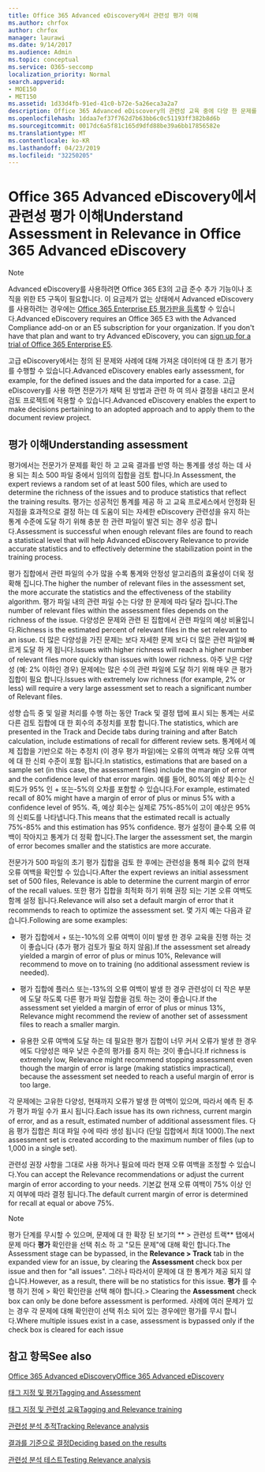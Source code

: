 ```yaml
---
title: Office 365 Advanced eDiscovery에서 관련성 평가 이해
ms.author: chrfox
author: chrfox
manager: laurawi
ms.date: 9/14/2017
ms.audience: Admin
ms.topic: conceptual
ms.service: O365-seccomp
localization_priority: Normal
search.appverid:
- MOE150
- MET150
ms.assetid: 1d33d4fb-91ed-41c0-b72e-5a26eca3a2a7
description: Office 365 Advanced eDiscovery의 관련성 교육 중에 다양 한 문제를 파악 하기 위한 평가 단계 및 해당 역할에 대 한 개요를 확인할 수 있습니다.
ms.openlocfilehash: 1ddaa7ef37f762d7b63bb6c0c51193ff382b8d6b
ms.sourcegitcommit: 0017dc6a5f81c165d9dfd88be39a6bb17856582e
ms.translationtype: MT
ms.contentlocale: ko-KR
ms.lasthandoff: 04/23/2019
ms.locfileid: "32250205"
---
```

# <a name="understand-assessment-in-relevance-in-office-365-advanced-ediscovery"></a><span data-ttu-id="055ec-103">Office 365 Advanced eDiscovery에서 관련성 평가 이해</span><span class="sxs-lookup"><span data-stu-id="055ec-103">Understand Assessment in Relevance in Office 365 Advanced eDiscovery</span></span>

> [!NOTE]
> <span data-ttu-id="055ec-p101">Advanced eDiscovery를 사용하려면 Office 365 E3의 고급 준수 추가 기능이나 조직을 위한 E5 구독이 필요합니다. 이 요금제가 없는 상태에서 Advanced eDiscovery를 사용하려는 경우에는 [Office 365 Enterprise E5 평가판을 등록](https://go.microsoft.com/fwlink/p/?LinkID=698279)할 수 있습니다.</span><span class="sxs-lookup"><span data-stu-id="055ec-p101">Advanced eDiscovery requires an Office 365 E3 with the Advanced Compliance add-on or an E5 subscription for your organization. If you don't have that plan and want to try Advanced eDiscovery, you can [sign up for a trial of Office 365 Enterprise E5](https://go.microsoft.com/fwlink/p/?LinkID=698279).</span></span> 
  
<span data-ttu-id="055ec-106">고급 eDiscovery에서는 정의 된 문제와 사례에 대해 가져온 데이터에 대 한 초기 평가를 수행할 수 있습니다.</span><span class="sxs-lookup"><span data-stu-id="055ec-106">Advanced eDiscovery enables early assessment, for example, for the defined issues and the data imported for a case.</span></span> <span data-ttu-id="055ec-107">고급 eDiscovery를 사용 하면 전문가가 채택 된 방법과 관련 하 여 의사 결정을 내리고 문서 검토 프로젝트에 적용할 수 있습니다.</span><span class="sxs-lookup"><span data-stu-id="055ec-107">Advanced eDiscovery enables the expert to make decisions pertaining to an adopted approach and to apply them to the document review project.</span></span>
  
## <a name="understanding-assessment"></a><span data-ttu-id="055ec-108">평가 이해</span><span class="sxs-lookup"><span data-stu-id="055ec-108">Understanding assessment</span></span>

<span data-ttu-id="055ec-109">평가에서는 전문가가 문제를 확인 하 고 교육 결과를 반영 하는 통계를 생성 하는 데 사용 되는 최소 500 파일 중에서 임의의 집합을 검토 합니다.</span><span class="sxs-lookup"><span data-stu-id="055ec-109">In Assessment, the expert reviews a random set of at least 500 files, which are used to determine the richness of the issues and to produce statistics that reflect the training results.</span></span> <span data-ttu-id="055ec-110">평가는 성공적인 통계를 제공 하 고 교육 프로세스에서 안정화 된 지점을 효과적으로 결정 하는 데 도움이 되는 자세한 eDiscovery 관련성을 유지 하는 통계 수준에 도달 하기 위해 충분 한 관련 파일이 발견 되는 경우 성공 합니다.</span><span class="sxs-lookup"><span data-stu-id="055ec-110">Assessment is successful when enough relevant files are found to reach a statistical level that will help Advanced eDiscovery Relevance to provide accurate statistics and to effectively determine the stabilization point in the training process.</span></span> 
  
<span data-ttu-id="055ec-111">평가 집합에서 관련 파일의 수가 많을 수록 통계와 안정성 알고리즘의 효율성이 더욱 정확해 집니다.</span><span class="sxs-lookup"><span data-stu-id="055ec-111">The higher the number of relevant files in the assessment set, the more accurate the statistics and the effectiveness of the stability algorithm.</span></span> <span data-ttu-id="055ec-112">평가 파일 내의 관련 파일 수는 다양 한 문제에 따라 달라 집니다.</span><span class="sxs-lookup"><span data-stu-id="055ec-112">The number of relevant files within the assessment files depends on the richness of the issue.</span></span> <span data-ttu-id="055ec-113">다양성은 문제와 관련 된 집합에서 관련 파일의 예상 비율입니다.</span><span class="sxs-lookup"><span data-stu-id="055ec-113">Richness is the estimated percent of relevant files in the set relevant to an issue.</span></span> <span data-ttu-id="055ec-114">더 많은 다양성을 가진 문제는 보다 자세한 문제 보다 더 많은 관련 파일에 빠르게 도달 하 게 됩니다.</span><span class="sxs-lookup"><span data-stu-id="055ec-114">Issues with higher richness will reach a higher number of relevant files more quickly than issues with lower richness.</span></span> <span data-ttu-id="055ec-115">아주 낮은 다양성 (예: 2% 이하인 경우) 문제에는 많은 수의 관련 파일에 도달 하기 위해 매우 큰 평가 집합이 필요 합니다.</span><span class="sxs-lookup"><span data-stu-id="055ec-115">Issues with extremely low richness (for example, 2% or less) will require a very large assessment set to reach a significant number of Relevant files.</span></span>
  
<span data-ttu-id="055ec-116">성향 습득 중 및 일괄 처리를 수행 하는 동안 Track 및 결정 탭에 표시 되는 통계는 서로 다른 검토 집합에 대 한 회수의 추정치를 포함 합니다.</span><span class="sxs-lookup"><span data-stu-id="055ec-116">The statistics, which are presented in the Track and Decide tabs during training and after Batch calculation, include estimations of recall for different review sets.</span></span> <span data-ttu-id="055ec-117">통계에서 예제 집합을 기반으로 하는 추정치 (이 경우 평가 파일)에는 오류의 여백과 해당 오류 여백에 대 한 신뢰 수준이 포함 됩니다.</span><span class="sxs-lookup"><span data-stu-id="055ec-117">In statistics, estimations that are based on a sample set (in this case, the assessment files) include the margin of error and the confidence level of that error margin.</span></span> <span data-ttu-id="055ec-118">예를 들어, 80%의 예상 회수는 신뢰도가 95% 인 + 또는-5%의 오차를 포함할 수 있습니다.</span><span class="sxs-lookup"><span data-stu-id="055ec-118">For example, estimated recall of 80% might have a margin of error of plus or minus 5% with a confidence level of 95%.</span></span> <span data-ttu-id="055ec-119">즉, 예상 회수는 실제로 75%-85%이 고이 예상은 95%의 신뢰도를 나타냅니다.</span><span class="sxs-lookup"><span data-stu-id="055ec-119">This means that the estimated recall is actually 75%-85% and this estimation has 95% confidence.</span></span> <span data-ttu-id="055ec-120">평가 설정이 클수록 오류 여백이 작아지고 통계가 더 정확 합니다.</span><span class="sxs-lookup"><span data-stu-id="055ec-120">The larger the assessment set, the margin of error becomes smaller and the statistics are more accurate.</span></span> 
  
<span data-ttu-id="055ec-121">전문가가 500 파일의 초기 평가 집합을 검토 한 후에는 관련성을 통해 회수 값의 현재 오류 여백을 확인할 수 있습니다.</span><span class="sxs-lookup"><span data-stu-id="055ec-121">After the expert reviews an initial assessment set of 500 files, Relevance is able to determine the current margin of error of the recall values.</span></span> <span data-ttu-id="055ec-122">또한 평가 집합을 최적화 하기 위해 권장 되는 기본 오류 여백도 함께 설정 됩니다.</span><span class="sxs-lookup"><span data-stu-id="055ec-122">Relevance will also set a default margin of error that it recommends to reach to optimize the assessment set.</span></span> <span data-ttu-id="055ec-123">몇 가지 예는 다음과 같습니다.</span><span class="sxs-lookup"><span data-stu-id="055ec-123">Following are some examples:</span></span>
  
- <span data-ttu-id="055ec-124">평가 집합에서 + 또는-10%의 오류 여백이 이미 발생 한 경우 교육을 진행 하는 것이 좋습니다 (추가 평가 검토가 필요 하지 않음).</span><span class="sxs-lookup"><span data-stu-id="055ec-124">If the assessment set already yielded a margin of error of plus or minus 10%, Relevance will recommend to move on to training (no additional assessment review is needed).</span></span> 
    
- <span data-ttu-id="055ec-125">평가 집합에 플러스 또는-13%의 오류 여백이 발생 한 경우 관련성이 더 작은 부분에 도달 하도록 다른 평가 파일 집합을 검토 하는 것이 좋습니다.</span><span class="sxs-lookup"><span data-stu-id="055ec-125">If the assessment set yielded a margin of error of plus or minus 13%, Relevance might recommend the review of another set of assessment files to reach a smaller margin.</span></span> 
    
- <span data-ttu-id="055ec-126">유용한 오류 여백에 도달 하는 데 필요한 평가 집합이 너무 커서 오류가 발생 한 경우에도 다양성은 매우 낮은 수준의 평가를 중지 하는 것이 좋습니다.</span><span class="sxs-lookup"><span data-stu-id="055ec-126">If richness is extremely low, Relevance might recommend stopping assessment even though the margin of error is large (making statistics impractical), because the assessment set needed to reach a useful margin of error is too large.</span></span>
    
<span data-ttu-id="055ec-127">각 문제에는 고유한 다양성, 현재까지 오류가 발생 한 여백이 있으며, 따라서 예측 된 추가 평가 파일 수가 표시 됩니다.</span><span class="sxs-lookup"><span data-stu-id="055ec-127">Each issue has its own richness, current margin of error, and as a result, estimated number of additional assessment files.</span></span> <span data-ttu-id="055ec-128">다음 평가 집합은 최대 파일 수에 따라 생성 됩니다 (단일 집합에서 최대 1000).</span><span class="sxs-lookup"><span data-stu-id="055ec-128">The next assessment set is created according to the maximum number of files (up to 1,000 in a single set).</span></span>
  
<span data-ttu-id="055ec-129">관련성 권장 사항을 그대로 사용 하거나 필요에 따라 현재 오류 여백을 조정할 수 있습니다.</span><span class="sxs-lookup"><span data-stu-id="055ec-129">You can accept the Relevance recommendations or adjust the current margin of error according to your needs.</span></span> <span data-ttu-id="055ec-130">기본값 현재 오류 여백이 75% 이상 인지 여부에 따라 결정 됩니다.</span><span class="sxs-lookup"><span data-stu-id="055ec-130">The default current margin of error is determined for recall at equal or above 75%.</span></span>
  
> [!NOTE]
> <span data-ttu-id="055ec-131">평가 단계를 무시할 수 있으며, 문제에 대 한 확장 된 보기의 \*\* \> 관련성 트랙\*\* 탭에서 문제 마다 **평가** 확인란을 선택 취소 하 고 "모든 문제"에 대해 확인 합니다.</span><span class="sxs-lookup"><span data-stu-id="055ec-131">The Assessment stage can be bypassed, in the **Relevance \> Track** tab in the expanded view for an issue, by clearing the **Assessment** check box per issue and then for "all issues".</span></span> <span data-ttu-id="055ec-132">그러나 따라서이 문제에 대 한 통계가 제공 되지 않습니다.</span><span class="sxs-lookup"><span data-stu-id="055ec-132">However, as a result, there will be no statistics for this issue.</span></span> <span data-ttu-id="055ec-133">**평가** 를 수행 하기 전에 > 확인 확인란을 선택 해야 합니다.</span><span class="sxs-lookup"><span data-stu-id="055ec-133">> Clearing the **Assessment** check box can only be done before assessment is performed.</span></span> <span data-ttu-id="055ec-134">사례에 여러 문제가 있는 경우 각 문제에 대해 확인란이 선택 취소 되어 있는 경우에만 평가를 무시 합니다.</span><span class="sxs-lookup"><span data-stu-id="055ec-134">Where multiple issues exist in a case, assessment is bypassed only if the check box is cleared for each issue</span></span> 
  
## <a name="see-also"></a><span data-ttu-id="055ec-135">참고 항목</span><span class="sxs-lookup"><span data-stu-id="055ec-135">See also</span></span>

[<span data-ttu-id="055ec-136">Office 365 Advanced eDiscovery</span><span class="sxs-lookup"><span data-stu-id="055ec-136">Office 365 Advanced eDiscovery</span></span>](office-365-advanced-ediscovery.md)
  
[<span data-ttu-id="055ec-137">태그 지정 및 평가</span><span class="sxs-lookup"><span data-stu-id="055ec-137">Tagging and Assessment</span></span>](tagging-and-assessment-in-advanced-ediscovery.md)
  
[<span data-ttu-id="055ec-138">태그 지정 및 관련성 교육</span><span class="sxs-lookup"><span data-stu-id="055ec-138">Tagging and Relevance training</span></span>](tagging-and-relevance-training-in-advanced-ediscovery.md)
  
[<span data-ttu-id="055ec-139">관련성 분석 추적</span><span class="sxs-lookup"><span data-stu-id="055ec-139">Tracking Relevance analysis</span></span>](track-relevance-analysis-in-advanced-ediscovery.md)
  
[<span data-ttu-id="055ec-140">결과를 기준으로 결정</span><span class="sxs-lookup"><span data-stu-id="055ec-140">Deciding based on the results</span></span>](decision-based-on-the-results-in-advanced-ediscovery.md)
  
[<span data-ttu-id="055ec-141">관련성 분석 테스트</span><span class="sxs-lookup"><span data-stu-id="055ec-141">Testing Relevance analysis</span></span>](test-relevance-analysis-in-advanced-ediscovery.md)

